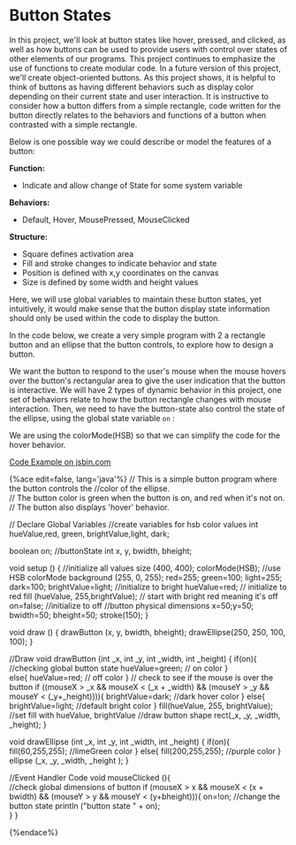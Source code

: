Button States
==============

In this project, we'll look at button states like hover, pressed, and clicked, as well as how buttons can be used to provide users with control over states of other elements of our programs. This project continues to emphasize the use of functions to create modular code. In a future version of this project, we'll create object-oriented buttons. As this project shows, it is helpful to think of buttons as having different behaviors such as display color depending on their current state and user interaction. It is instructive to consider how a button differs from a simple rectangle, code written for the button directly relates to the behaviors and functions of a button when contrasted with a simple rectangle.

 Below is one possible way we could describe or model the features of a button:

  **Function:**  
  -   Indicate and allow change of State for some system variable
 

  **Behaviors:**  
  -   Default, Hover, MousePressed, MouseClicked
 

  **Structure:**  
  -   Square defines activation area
  -   Fill and stroke changes to indicate behavior and state
  -   Position is defined with x,y coordinates on the canvas
  -   Size is defined by some width and height values
 
Here, we will use global variables to maintain these button states, yet intuitively, it would make sense that the button display state information should only be used within the code to display the button.

In the code below, we create a very simple program with 2 a rectangle button and an ellipse that the button controls, to explore how to design a button. 

We want the button to respond to the user's mouse when the mouse hovers over the button's rectangular area to give the user indication that the button is interactive. We will have 2 types of dynamic behavior in this project, one set of behaviors relate to how the button rectangle changes with mouse interaction. Then, we need to have the button-state also control the state of the ellipse, using the global state variable `on` :

We are using the colorMode(HSB) so that we can simplify the code for the hover behavior.  

<a class="jsbin-embed" href="http://jsbin.com/yizuce/edit?js,output">Code Example on jsbin.com</a><script src="http://static.jsbin.com/js/embed.min.js?3.34.2"></script>

{%ace edit=false, lang='java'%}
// This is a simple button program where the button controls the //color of the ellipse.  
// The button color is green when the button is on, and red when it's not on.
// The button also displays 'hover' behavior.

// Declare Global Variables
//create variables for hsb color values
int hueValue,red, green, brightValue,light, dark;

boolean on;  //buttonState
int x, y, bwidth, bheight;

void setup () {  //initialize all values
    size (400, 400);
    colorMode(HSB);   //use HSB colorMode
    background (255, 0, 255);
    red=255; green=100;
    light=255; dark=100;
    brightValue=light;   //initialize to bright
    hueValue=red;       // initialize to red
    fill (hueValue, 255,brightValue);  // start with bright red meaning it's off
    on=false;       //initialize to off
    //button physical dimensions
    x=50;y=50;
    bwidth=50; bheight=50;
    stroke(150); 
}

void draw () {
   drawButton (x, y, bwidth, bheight); 
   drawEllipse(250, 250, 100, 100);
}

//Draw 
void drawButton (int _x, int _y, int _width, int _height) {
  if(on){  //checking global button state
        hueValue=green; // on color
        }   
        else{
            hueValue=red; // off color
         }
   // check to see if the mouse is over the button
  if ((mouseX > _x && mouseX < (_x + _width) && (mouseY > _y && mouseY < (_y+_height)))){
        brightValue=dark;  //dark hover color
    }
    else{
        brightValue=light; //default bright color
    }
  fill(hueValue, 255, brightValue);  //set fill with hueValue, brightValue
  //draw button shape
  rect(_x, _y, _width, _height);
  }

void drawEllipse (int _x, int _y, int _width, int _height) {
  if(on){
    fill(60,255,255);  //limeGreen color
  }
  else{
     fill(200,255,255); //purple color
  }
  ellipse (_x, _y, _width, _height );
}

 //Event Handler Code
void mouseClicked (){  
   //check global dimensions of button 
   if (mouseX > x && mouseX < (x + bwidth) && (mouseY > y && mouseY < (y+bheight))){
      on=!on; //change the button state
      println ("button state " + on);  
      } 
    }

{%endace%}




